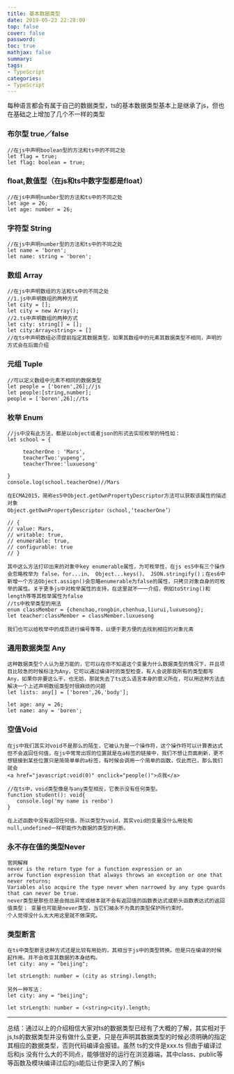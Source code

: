 ```yaml
---
title: 基本数据类型
date: 2019-05-23 22:28:09
top: false
cover: false
password:
toc: true
mathjax: false
summary: 
tags:
- TypeScript
categories:
- TypeScript
---
```


每种语言都会有属于自己的数据类型，ts的基本数据类型基本上是继承了js，但也在基础之上增加了几个不一样的类型

### 布尔型 true／false <br/>
```
//在js中声明boolean型的方法和ts中的不同之处
let flag = true;
let flag: boolean = true;
```

### float,数值型（在js和ts中数字型都是float）<br/>
```
//在js中声明number型的方法和ts中的不同之处
let age = 26;
let age: number = 26;
```

### 字符型 String <br/> 
```
//在js中声明number型的方法和ts中的不同之处
let name = 'boren';
let name: string = 'boren';
```

### 数组 Array <br/> 
```
//在js中声明数组的方法和ts中的不同之处
//1.js中声明数组的两种方式
let city = [];
let city = new Array();
//2.ts中声明数组的两种方式
let city: string[] = [];
let city:Array<string> = []
//在ts中声明数组必须提前指定其数据类型，如果其数组中的元素其数据类型不相同，声明的方式会在后面介绍
```

### 元组 Tuple <br/> 
```
//可以定义数组中元素不相同的数据类型
let people = ['boren',26];//js
let people:[string,number];
people = ['boren',26];//ts
```

### 枚举 Enum <br/> 
```
//js中没有此方法，都是以object或者json的形式去实现枚举的特性如：
let school = {

     teacherOne : 'Mars',
     teacherTwo:'yupeng',
     teacherThree:'luxuesong'

} 
console.log(school.teacherOne)//Mars

在ECMA2015，简称es5中Object.getOwnPropertyDescriptor方法可以获取该属性的描述对象
Object.getOwnPropertyDescriptor（school,‘teacherOne’）

// {
// value: Mars,
// writable: true,
// enumerable: true,
// configurable: true
// }

其中这么方法打印出来的对象中key enumerable属性，为可枚举性，在js es5中有三个操作会忽略枚举为 false，for...in、 Object...keys()、 JSON.stringify()；在es6中新增一个方法Object.assign()会忽略enumerable为false的属性，只拷贝对象自身的可枚举的属性。关于更多js中对枚举属性的支持，在这里就不一一介绍，例如toString()和length等等其枚举属性为false
//ts中枚举类型的用法
enum classMember = {chenchao,rongbin,chenhua,liurui,luxuesong};
let teacher:classMember = classMember.luxuesong

我们也可以给枚举中的成员进行编号等等，以便于更方便的去找到相应的对象元素
```

### 通用数据类型 Any<br/>
```
这种数据类型个人认为是万能的，它可以在你不知道这个变量为什么数据类型的情况下，并且项目比较急的时候标注为Any，它可以通过编译时的类型检查，有人会说那我所有的类型都写Any，如果你非要这么干，也无妨，那就失去了ts这么语言本身的意义所在，可以用这种方法去解决一个上述声明数组类型时很麻烦的问题
let lists: any[] = ['boren',26,'body']; 

let age: any = 26;
let name: any = 'boren';
```

### 空值Void <br/>
```
在js中我们其实对void不是那么的陌生，它被认为是一个操作符，这个操作符可以计算表达式但不会返回任何值，在js中常常出现的位置就是在a标签的链接中，我们不想让页面刷新，更不想链接到某些位置只是简简单单的a标签，有时候会调用一个简单的函数，仅此而已，那么我们就会
<a href="javascript:void(0)" onclick="people()">点我</a>

//在ts中，void类型像是与any类型相反，它表示没有任何类型。
function student(): void{
   console.log('my name is renbo')
}

在上述函数中没有返回任何值，所以类型为void，其实void的变量没什么用处和null,undefined一样职能作为数据的类型的判断。
```

### 永不存在值的类型Never<br/>
```
官网解释
never is the return type for a function expression or an 
arrow function expression that always throws an exception or one that 
never returns;
Variables also acquire the type never when narrowed by any type guards that can never be true. 
never类型是那些总是会抛出异常或根本就不会有返回值的函数表达式或箭头函数表达式的返回值类型； 变量也可能是never类型，当它们被永不为真的类型保护所约束时。
个人觉得没什么太大用这里就不做深究。
```

### 类型断言 <br/>
```
在ts中类型断言这种方式还是比较有用处的，其相当于js中的类型转换。但是只在编译的时候起作用。并不会改变其数据的本身结构。
let city: any = "beijing";

let strLength: number = (city as string).length;

另外一种写法：
let city: any = "beijing";

let strLength: number = (<string>city).length;
```
<hr/>
总结：通过以上的介绍相信大家对ts的数据类型已经有了大概的了解，其实相对于js,ts的数据类型并没有做什么变更，只是在声明其数据类型的时候必须明确的指定其相应的数据类型，否则代码编译会报错。虽然 ts的文件是xxx.ts 但由于编译过后和js 没有什么大的不同点，能够很好的运行在浏览器端，其中class、public等等函数及模块编译过后的js能后让你更深入的了解js





                
